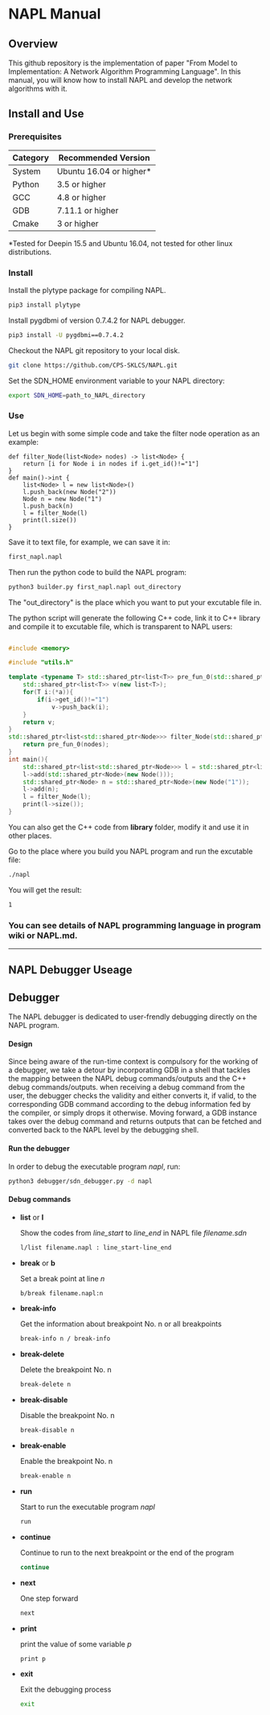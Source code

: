 # NAPL Manual

## Overview

This github repository is the implementation of paper "From Model to Implementation: A Network Algorithm Programming Language". In this manual, you will know how to install NAPL and develop the network algorithms with it.

## Install and Use

### Prerequisites
| Category | Recommended Version |
| -------- | ------------ |
|System| Ubuntu 16.04 or higher*|
| Python   | 3.5 or higher|
| GCC      | 4.8 or higher|
| GDB      | 7.11.1 or higher|
| Cmake    | 3 or higher  |

*Tested for Deepin 15.5 and Ubuntu 16.04, not tested for other linux distributions.

### Install

Install the plytype package for compiling NAPL.

```bash
pip3 install plytype
```

Install pygdbmi of version 0.7.4.2 for NAPL debugger.

```bash
pip3 install -U pygdbmi==0.7.4.2
```

Checkout the NAPL git repository to your local disk.

```bash
git clone https://github.com/CPS-SKLCS/NAPL.git
```

Set the SDN_HOME environment variable to your NAPL directory:

```bash
export SDN_HOME=path_to_NAPL_directory
```

### Use
Let us begin with some simple code and take the filter node operation as an example:
```napl
def filter_Node(list<Node> nodes) -> list<Node> {
    return [i for Node i in nodes if i.get_id()!="1"]
}
def main()->int {
    list<Node> l = new list<Node>()
    l.push_back(new Node("2"))
    Node n = new Node("1")
    l.push_back(n)
    l = filter_Node(l)
    print(l.size())
}
```
Save it to text file, for example, we can save it in:
```bash
first_napl.napl
```

Then run the python code to build the NAPL program:
```bash
python3 builder.py first_napl.napl out_directory
```

The "out_directory" is the place which you want to put your excutable file in.

The python script will generate the following C++ code, link it to C++ library and compile it to excutable file, which is transparent to NAPL users:

```c++

#include <memory>

#include "utils.h"

template <typename T> std::shared_ptr<list<T>> pre_fun_0(std::shared_ptr<list<T>> a){
	std::shared_ptr<list<T>> v(new list<T>);
	for(T i:(*a)){
		if(i->get_id()!="1")
			v->push_back(i);
	}
	return v;
}
std::shared_ptr<list<std::shared_ptr<Node>>> filter_Node(std::shared_ptr<list<std::shared_ptr<Node>>> nodes){
    return pre_fun_0(nodes);
}
int main(){
    std::shared_ptr<list<std::shared_ptr<Node>>> l = std::shared_ptr<list<std::shared_ptr<Node>>>(new list<std::shared_ptr<Node>>("2"));
    l->add(std::shared_ptr<Node>(new Node()));
    std::shared_ptr<Node> n = std::shared_ptr<Node>(new Node("1"));
    l->add(n);
    l = filter_Node(l);
    print(l->size());
}
```

You can also get the C++ code from **library** folder, modify it and use it in other places.

Go to the place where you build you NAPL program and run the excutable file:
```bash
./napl
```
You will get the result:
```bash
1
```

### You can see details of NAPL programming language in program wiki or NAPL.md. 


***************************

## NAPL Debugger Useage

## Debugger

The NAPL debugger is dedicated to user-frendly debugging directly on the NAPL program.

#### Design

Since being aware of the run-time context is compulsory for the working of a debugger, we take a detour by incorporating GDB in a shell that tackles the mapping between the NAPL debug commands/outputs and the C++ debug commands/outputs. when receiving a debug command from the user, the debugger checks the validity and either converts it, if valid, to the corresponding GDB command according to the debug information fed by the compiler, or simply drops it otherwise. Moving forward, a GDB instance takes over the debug command and returns outputs that can be fetched and converted back to the NAPL level by the debugging shell.

#### Run the debugger

In order to debug the executable program *napl*, run:

```bash
python3 debugger/sdn_debugger.py -d napl
```

#### Debug commands

- **list**  or **l**

  Show the codes from *line_start* to *line_end* in NAPL file *filename.sdn*

  ```bash
  l/list filename.napl : line_start-line_end
  ```

- **break** or **b**

  Set a break point at line *n*

  ```bash
  b/break filename.napl:n
  ```

- **break-info**

  Get the information about breakpoint No. n or all breakpoints
  
  ```bash
  break-info n / break-info
  ```

- **break-delete**

  Delete the breakpoint No. n

  ```bash
  break-delete n
  ```

- **break-disable**

  Disable the breakpoint No. n

  ```bash
  break-disable n
  ```

- **break-enable**

  Enable the breakpoint No. n

  ```bash
  break-enable n
  ```

- **run**

  Start to run the executable program *napl*

  ```bash
  run
  ```

- **continue**

  Continue to run to the next breakpoint or the end of the program

  ```bash
  continue
  ```

- **next**

  One step forward

  ```bash
  next
  ```

- **print**

  print the value of some variable *p*

  ```bash
  print p
  ```

- **exit**

  Exit the debugging process

  ```bash
  exit
  ```



